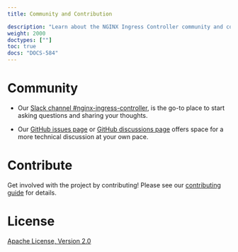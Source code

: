 ```yaml
---
title: Community and Contribution

description: "Learn about the NGINX Ingress Controller community and contribute to the project."
weight: 2000
doctypes: [""]
toc: true
docs: "DOCS-584"
---
```



# Community

- Our [Slack channel #nginx-ingress-controller](https://nginxcommunity.slack.com/channels/nginx-ingress-controller), is the go-to place to start asking questions and sharing your thoughts.

- Our [GitHub issues page](https://github.com/nginxinc/kubernetes-ingress/issues) or [GitHub discussions page](https://github.com/nginxinc/kubernetes-ingress/discussions) offers space for a more technical discussion at your own pace.

# Contribute

Get involved with the project by contributing! Please see our [contributing guide](https://github.com/nginxinc/kubernetes-ingress/blob/main/CONTRIBUTING.md) for details.

# License

[Apache License, Version 2.0](https://github.com/nginxinc/kubernetes-ingress/blob/main/LICENSE)
